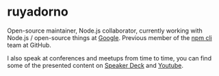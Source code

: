 # ruyadorno

Open-source maintainer, Node.js collaborator, currently working with Node.js / open-source things at [Google](https://github.com/google). Previous member of the [npm cli](https://github.com/npm/cli) team at GitHub.

I also speak at conferences and meetups from time to time, you can find some of the presented content on [Speaker Deck](https://speakerdeck.com/ruyadorno) and [Youtube](https://www.youtube.com/channel/UCxqaqu2RwkNbWTvdPxA0ZhQ).
